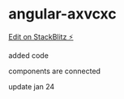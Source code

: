 # angular-axvcxc

[Edit on StackBlitz ⚡️](https://stackblitz.com/edit/angular-axvcxc)


added code

components are connected

update jan 24
